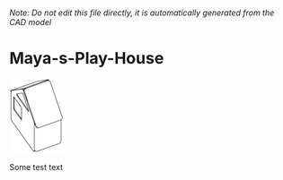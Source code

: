 ###### Note: Do not edit this file directly, it is automatically generated from the CAD model

# Maya-s-Play-House

![](/project.svg)



 Some test text



